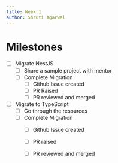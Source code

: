 ```yaml
---
title: Week 1
author: Shruti Agarwal
---
```

# Milestones
- [ ] Migrate NestJS
	- [ ] Share a sample project with mentor
	- [ ] Complete Migration
		- [ ] Github Issue created
		- [ ] PR Raised
		- [ ] PR reviewed and merged
- [ ] Migrate to TypeScript
	- [ ] Go through the resources
	- [ ] Complete Migration
		- [ ] Github Issue created
		- [ ] PR raised
		- [ ] PR reviewed and merged

